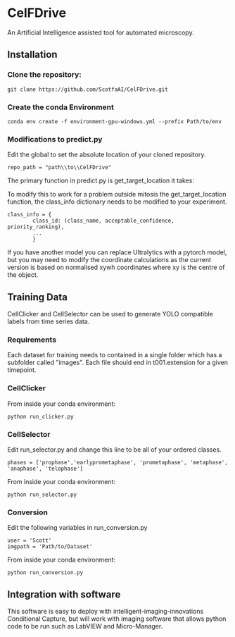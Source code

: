 # CelFDrive

An Artificial Intelligence assisted tool for automated microscopy.

## Installation

### Clone the repository:

```
git clone https://github.com/ScotfaAI/CelFDrive.git
```

### Create the conda Environment

```
conda env create -f environment-gpu-windows.yml --prefix Path/to/env
```

### Modifications to predict.py

Edit the global to set the absolute location of your cloned repository.

```
repo_path = "path\\to\\CelFDrive"
```

The primary function in predict.py is get_target_location it takes:

To modify this to work for a problem outside mitosis the get_target_location
function, the class_info dictionary needs to be modified to your experiment.

```
class_info = {
        class_id: (class_name, acceptable_confidence, priority_ranking),
        ...
        }
```

If you have another model you can replace Ultralytics with a pytorch model,
but you may need to modify the coordinate calculations as the current version
is based on normalised xywh coordinates where xy is the centre of the object.

## Training Data

CellClicker and CellSelector can be used to generate YOLO compatible labels from time series data.

### Requirements

Each dataset for training needs to contained in a single folder which has a subfolder called "images". Each file should end in t001.extension for a given timepoint.

### CellClicker

From inside your conda environment:

```
python run_clicker.py
```

### CellSelector

Edit run_selector.py and change this line to be all of your ordered classes.

```
phases = ['prophase','earlyprometaphase', 'prometaphase', 'metaphase', 'anaphase', 'telophase']
```

From inside your conda environment:

```
python run_selector.py
```

### Conversion

Edit the following variables in run_conversion.py

```
user = 'Scott'
imgpath = 'Path/to/Dataset'
```

From inside your conda environment:

```
python run_conversion.py
```

## Integration with software

This software is easy to deploy with intelligent-imaging-innovations Conditional Capture, but will work with imaging software that allows python code to be run such as LabVIEW and Micro-Manager.
